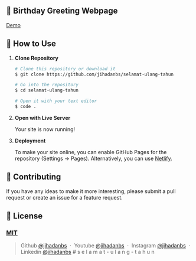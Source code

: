 ## 🎉 Birthday Greeting Webpage

[Demo](https://jihadanbs.github.io/selamat-ulang-tahun/)

## 🚀 How to Use

1.  **Clone Repository**

    ```bash
    # Clone this repository or download it
    $ git clone https://github.com/jihadanbs/selamat-ulang-tahun

    # Go into the repository
    $ cd selamat-ulang-tahun

    # Open it with your text editor
    $ code .
    ```

2.  **Open with Live Server**

    Your site is now running!

3.  **Deployment**

    To make your site online, you can enable GitHub Pages for the repository (Settings -> Pages). Alternatively, you can use [Netlify](https://www.netlify.com/).

## 📝 Contributing

If you have any ideas to make it more interesting, please submit a pull request or create an issue for a feature request.

## 🤝 License

### [MIT](LICENSE)

> Github [@jihadanbs](https://github.com/jihadanbs) &nbsp;&middot;&nbsp;
> Youtube [@jihadanbs](https://www.youtube.com/@jihadanbeckhiano3044) &nbsp;&middot;&nbsp;
> Instagram [@jihadanbs](https://instagram.com/jihadanbs/) &nbsp;&middot;&nbsp;
> Linkedin [@jihadanbs](https://www.linkedin.com/in/jihadan-beckhianosyuhada-68b977277/)
#   s e l a m a t - u l a n g - t a h u n 
 
 
